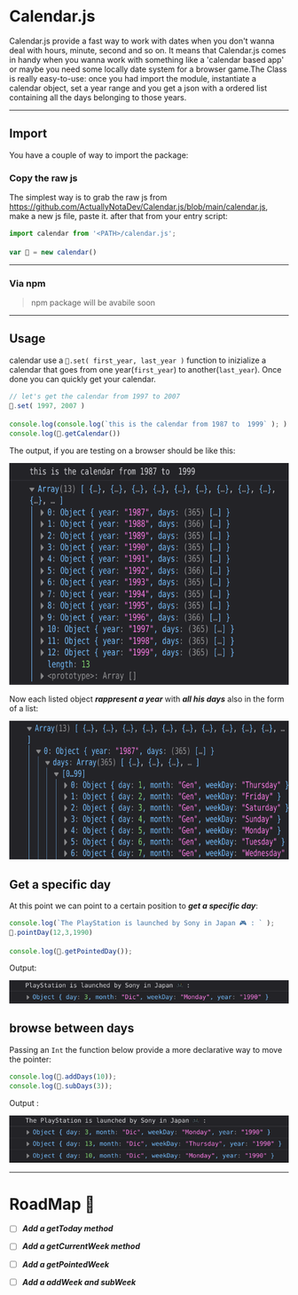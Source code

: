 # Calendar.js
Calendar.js provide a fast way to work with dates when you don't wanna deal with hours, minute, second and so on.
It means that Calendar.js comes in handy when you wanna work with something like a 'calendar based app' or maybe you need some locally date system for a browser game.The Class is really easy-to-use: once you had import the module, instantiate a calendar object, set a year range and you get a json with a ordered list containing all the days belonging to those years.

---

## Import
You have a couple of way to import the package:

### Copy the raw js  
The simplest way is to grab the raw js from https://github.com/ActuallyNotaDev/Calendar.js/blob/main/calendar.js,
make a new js file, paste it.
after that from your entry script:

```javascript
import calendar from '<PATH>/calendar.js';

var 📅 = new calendar()
```
---

### Via npm

> npm package will be avabile soon

---

## Usage
calendar use a ```📅.set( first_year, last_year )``` function to inizialize a calendar that goes from one year(```first_year```) to another(```last_year```). Once done you can quickly get your calendar.
```javascript
// let's get the calendar from 1997 to 2007
📅.set( 1997, 2007 )

console.log(console.log(`this is the calendar from 1987 to  1999` ); )
console.log(📅.getCalendar())
```
The output, if you are testing on a browser should be like this:

<img src="https://github.com/ActuallyNotaDev/ActuallyNotaDev/blob/main/Doc/OUTPUTgetCalendar2.png" width="600" height="400" />

Now each listed object ***rappresent a year*** with ***all his days*** also in the form of a list:

<img src="https://github.com/ActuallyNotaDev/ActuallyNotaDev/blob/main/Doc/OUTPUTgetCalendar1.png" width="570" height="250" /> 

## Get a specific day

At this point we can point to a certain position to ***get a specific day***:

```javascript
console.log(`The PlayStation is launched by Sony in Japan 🎮 : ` );
📅.pointDay(12,3,1990)

console.log(📅.getPointedDay());
```
Output:

![](https://github.com/ActuallyNotaDev/ActuallyNotaDev/blob/main/OUTPUTdAY.png)

## browse between days

Passing an ```Int``` the function below provide a more declarative way to move the pointer:

```javascript
console.log(📅.addDays(10)); 
console.log(📅.subDays(3));

```
Output :

![](https://github.com/ActuallyNotaDev/ActuallyNotaDev/blob/main/Doc/OUTPUToperationWithDay.png)

---

# RoadMap 🚀

- [ ]  ***Add a getToday method***
- [ ]  ***Add a getCurrentWeek method***
- [ ]  ***Add a getPointedWeek***
- [ ]  ***Add a addWeek and subWeek***





